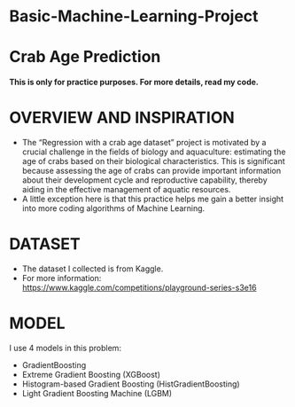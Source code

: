 # Basic-Machine-Learning-Project
# Crab Age Prediction
#### This is only for practice purposes. For more details, read my code. 
# OVERVIEW AND INSPIRATION 
+ The “Regression with a crab age dataset” project is motivated by a crucial challenge in the fields of biology and aquaculture: estimating the age of crabs based on their biological characteristics. This is significant because assessing the age of crabs can provide important information about their development cycle and reproductive capability, thereby aiding in the effective management of aquatic resources.
+ A little exception here is that this practice helps me gain a better insight into more coding algorithms of Machine Learning. 
# DATASET 
+ The dataset I collected is from Kaggle.
+ For more information: https://www.kaggle.com/competitions/playground-series-s3e16
# MODEL
I use 4 models in this problem: 
+ GradientBoosting </br>
+ Extreme Gradient Boosting (XGBoost) </br>
+  Histogram-based Gradient Boosting (HistGradientBoosting) </br>
+ Light Gradient Boosting Machine (LGBM) </br>
 

